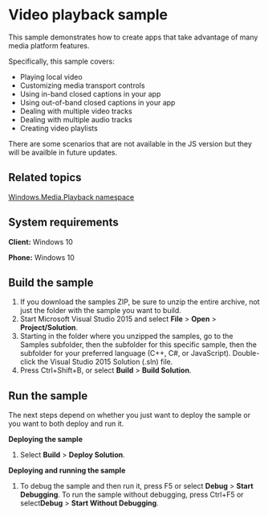 <!---
  category: AudioVideoAndCamera
  samplefwlink: http://go.microsoft.com/fwlink/p/?LinkId=620020
--->

# Video playback sample

This sample demonstrates how to create apps that take advantage of many media platform features.

Specifically, this sample covers:

- Playing local video 
- Customizing media transport controls
- Using in-band closed captions in your app
- Using out-of-band closed captions in your app
- Dealing with multiple video tracks
- Dealing with multiple audio tracks
- Creating video playlists

There are some scenarios that are not available in the JS version but they will be availble in future updates.

Related topics
--------------

[Windows.Media.Playback namespace](https://msdn.microsoft.com/library/windows/apps/windows.media.playback.aspx)

System requirements
-----------------------------

**Client:** Windows 10

**Phone:** Windows 10

Build the sample
----------------

1. If you download the samples ZIP, be sure to unzip the entire archive, not just the folder with the sample you want to build. 
2. Start Microsoft Visual Studio 2015 and select **File** \> **Open** \> **Project/Solution**.
3. Starting in the folder where you unzipped the samples, go to the Samples subfolder, then the subfolder for this specific sample, then the subfolder for your preferred language (C++, C#, or JavaScript). Double-click the Visual Studio 2015 Solution (.sln) file.
4. Press Ctrl+Shift+B, or select **Build** \> **Build Solution**.

Run the sample
--------------

The next steps depend on whether you just want to deploy the sample or you want to both deploy and run it.

**Deploying the sample**
1.  Select **Build** \> **Deploy Solution**.

**Deploying and running the sample**
1.  To debug the sample and then run it, press F5 or select **Debug** \> **Start Debugging**. To run the sample without debugging, press Ctrl+F5 or select**Debug** \> **Start Without Debugging**.

